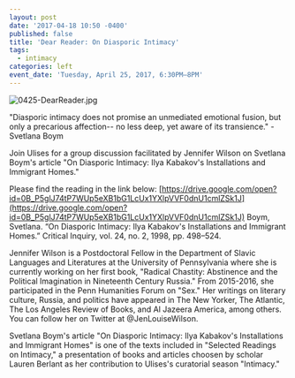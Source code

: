 ```yaml
---
layout: post
date: '2017-04-18 10:50 -0400'
published: false
title: 'Dear Reader: On Diasporic Intimacy'
tags:
  - intimacy
categories: left
event_date: 'Tuesday, April 25, 2017, 6:30PM–8PM'
---
```

![0425-DearReader.jpg]({{site.baseurl}}/assets/img/0425-DearReader.jpg)

"Diasporic intimacy does not promise an unmediated emotional fusion, but only a precarious affection-- no less deep, yet aware of its transience." - Svetlana Boym

Join Ulises for a group discussion facilitated by Jennifer Wilson on Svetlana Boym's article "On Diasporic Intimacy: Ilya Kabakov's Installations and Immigrant Homes." 

Please find the reading in the link below:
[https://drive.google.com/open?id=0B_P5glJ74tP7WUp5eXB1bG1LcUx1YXlpVVF0dnU1cmlZSk1J](https://drive.google.com/open?id=0B_P5glJ74tP7WUp5eXB1bG1LcUx1YXlpVVF0dnU1cmlZSk1J)
Boym, Svetlana. “On Diasporic Intimacy: Ilya Kabakov's Installations and Immigrant Homes.” Critical Inquiry, vol. 24, no. 2, 1998, pp. 498–524.

Jennifer Wilson is a Postdoctoral Fellow in the Department of Slavic Languages and Literatures at the University of Pennsylvania where she is currently working on her first book, "Radical Chastity: Abstinence and the Political Imagination in Nineteenth Century Russia." From 2015-2016, she participated in the Penn Humanities Forum on "Sex." Her writings on literary culture, Russia, and politics have appeared in The New Yorker, The Atlantic, The Los Angeles Review of Books, and Al Jazeera America, among others. You can follow her on Twitter at @JenLouiseWilson.

Svetlana Boym's article "On Diasporic Intimacy: Ilya Kabakov's Installations and Immigrant Homes" is one of the texts included in "Selected Readings on Intimacy," a presentation of books and articles choosen by scholar Lauren Berlant as her contribution to Ulises's curatorial season "Intimacy."
